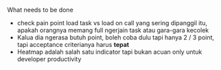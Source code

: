 What needs to be done
- check pain point load task vs load on call yang sering dipanggil itu, apakah orangnya memang full ngerjain task atau gara-gara kecolek
- Kalua dia ngerasa butuh point, boleh coba dulu tapi hanya 2 / 3 point, tapi acceptance criterianya harus **tepat** 
- Heatmap adalah salah satu indicator tapi bukan acuan only untuk developer productivity